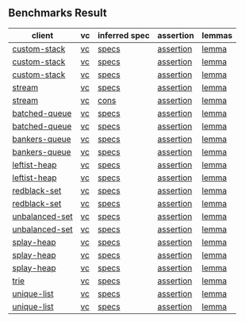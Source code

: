 ## Benchmarks Result

| client | vc    | inferred spec | assertion |  lemmas |
|--------|-------|---------------|-----------|---------|
| [custom-stack](./custom-stack.md#prog) | [vc](./custom-stack.md#vc) |[specs](./custom-stack.md#specs)|          [assertion](./custom-stack.md#assertion-1) |    [lemma](./custom-stack.md#lemma-1)         |
| [custom-stack](./custom-stack.md#prog) | [vc](./custom-stack.md#vc) |[specs](./custom-stack.md#specs)|          [assertion](./custom-stack.md#assertion-2) |    [lemma](./custom-stack.md#lemma-2)         |
| [custom-stack](./custom-stack.md#prog) | [vc](./custom-stack.md#vc) |[specs](./custom-stack.md#specs)|          [assertion](./custom-stack.md#assertion-3) |    [lemma](./custom-stack.md#lemma-3)         |
| [stream](./stream.md#prog) | [vc](./stream.md#vc) |[specs](./stream.md#specs) | [assertion](./stream.md#assertion-1) |    [lemma](./stream.md#lemma-1)         |
| [stream](./stream.md#prog) | [vc](./stream.md#vc) |[cons](./stream.md#libs-cons) | [assertion](./stream.md#assertion-2) |    [lemma](./stream.md#lemma-2)         |
| [batched-queue](./batched-queue.md#prog) | [vc](./batched-queue.md#vc) |[specs](./batched-queue.md/specs)| [assertion](./batched-queue.md#assertion-1) |    [lemma](./batched-queue.md#lemma-1)         |
| [batched-queue](./batched-queue.md#prog) | [vc](./batched-queue.md#vc) |[specs](./batched-queue.md/specs)| [assertion](./batched-queue.md#assertion-2) |    [lemma](./batched-queue.md#lemma-2)         |
| [bankers-queue](./bankers-queue.md#prog) | [vc](./bankers-queue.md#vc) |[specs](./bankers-queue.md#specs)| [assertion](./bankers-queue.md#assertion-1) |    [lemma](./bankers-queue.md#lemma-1)         |
| [bankers-queue](./bankers-queue.md#prog) | [vc](./bankers-queue.md#vc) |[specs](./bankers-queue.md#specs)| [assertion](./bankers-queue.md#assertion-2) |    [lemma](./bankers-queue.md#lemma-2)         |
| [leftist-heap](./leftist-heap.md#prog) | [vc](./leftist-heap.md#vc) |[specs](./leftist-heap.md#specs)| [assertion](./leftist-heap.md#assertion-1) |    [lemma](./leftist-heap.md#lemma-1)         |
| [leftist-heap](./leftist-heap.md#prog) | [vc](./leftist-heap.md#vc) |[specs](./leftist-heap.md#specs)| [assertion](./leftist-heap.md#assertion-2) |    [lemma](./leftist-heap.md#lemma-2)         |
| [redblack-set](./redblack-set.md#prog) | [vc](./redblack-set.md#vc) |[specs](./redblack-set.md#specs)| [assertion](./redblack-set.md#assertion-1) |    [lemma](./redblack-set.md#lemma-1)         |
| [redblack-set](./redblack-set.md#prog) | [vc](./redblack-set.md#vc) |[specs](./redblack-set.md#specs)| [assertion](./redblack-set.md#assertion-2) |    [lemma](./redblack-set.md#lemma-2)         |
| [unbalanced-set](./unbalanced-set.md#prog) | [vc](./unbalanced-set.md#vc) |[specs](./unbalanced-set.md#specs)| [assertion](./unbalanced-set.md#assertion-1) |    [lemma](./unbalanced-set.md#lemma-1)         |
| [unbalanced-set](./unbalanced-set.md#prog) | [vc](./unbalanced-set.md#vc) |[specs](./unbalanced-set.md#specs)| [assertion](./unbalanced-set.md#assertion-2) |    [lemma](./unbalanced-set.md#lemma-2)         |
| [splay-heap](./splay-heap.md#prog) | [vc](./splay-heap.md#vc) |[specs](./splay-heap.md#specs)| [assertion](./splay-heap.md#assertion-1) |    [lemma](./splay-heap.md#lemma-1)         |
| [splay-heap](./splay-heap.md#prog) | [vc](./splay-heap.md#vc) |[specs](./splay-heap.md#specs)| [assertion](./splay-heap.md#assertion-2) |    [lemma](./splay-heap.md#lemma-2)         |
| [splay-heap](./splay-heap.md#prog) | [vc](./splay-heap.md#vc) |[specs](./splay-heap.md#specs)| [assertion](./splay-heap.md#assertion-3) |    [lemma](./splay-heap.md#lemma-3)         |
| [trie](./trie.md#prog) | [vc](./trie.md#vc) |[specs](./trie.md#specs)| [assertion](./trie.md#assertion-1) |    [lemma](./trie.md#lemma-1)         |
| [unique-list](./unique-list.md#prog) | [vc](./unique-list.md#vc) |[specs](./unique-list.md#specs)| [assertion](./unique-list.md#assertion-1) |    [lemma](./unique-list.md#lemma-1) |
| [unique-list](./unique-list.md#prog) | [vc](./unique-list.md#vc) |[specs](./unique-list.md#specs)| [assertion](./unique-list.md#assertion-2) |    [lemma](./unique-list.md#lemma-2) |
